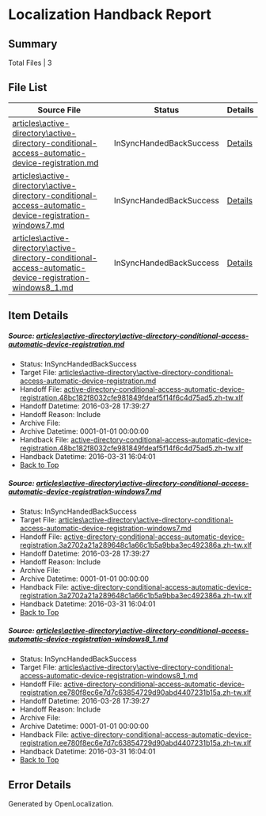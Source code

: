 # <a name='report-top'></a> Localization Handback Report

## Summary
 Total Files | 3

## File List
 Source File | Status | Details 
 ----------- | ------ | ------- 
 [articles\active-directory\active-directory-conditional-access-automatic-device-registration.md](https://github.com/OpenLocalizationOrg/hyperV/blob/aaf6dddc174d95e4f7796619a3940490069460a2/articles/active-directory/active-directory-conditional-access-automatic-device-registration.md) | InSyncHandedBackSuccess | [Details](#a0006882b9970becbae9f1a91c5a51553bbecced104)
 [articles\active-directory\active-directory-conditional-access-automatic-device-registration-windows7.md](https://github.com/OpenLocalizationOrg/hyperV/blob/aaf6dddc174d95e4f7796619a3940490069460a2/articles/active-directory/active-directory-conditional-access-automatic-device-registration-windows7.md) | InSyncHandedBackSuccess | [Details](#c33cf57a41d31ff2504a7198daf6e1bdbd507aba102)
 [articles\active-directory\active-directory-conditional-access-automatic-device-registration-windows8_1.md](https://github.com/OpenLocalizationOrg/hyperV/blob/aaf6dddc174d95e4f7796619a3940490069460a2/articles/active-directory/active-directory-conditional-access-automatic-device-registration-windows8_1.md) | InSyncHandedBackSuccess | [Details](#8443340b16766cd17f006ab0e5f4c523de0323b6103)

## Item Details
##### <a name='a0006882b9970becbae9f1a91c5a51553bbecced104'></a> Source: [articles\active-directory\active-directory-conditional-access-automatic-device-registration.md](https://github.com/OpenLocalizationOrg/hyperV/blob/aaf6dddc174d95e4f7796619a3940490069460a2/articles/active-directory/active-directory-conditional-access-automatic-device-registration.md)
* Status: InSyncHandedBackSuccess
* Target File: [articles\active-directory\active-directory-conditional-access-automatic-device-registration.md](https://github.com/OpenLocalizationOrg/hyperV.zh-tw/blob/31618ac473210039f914ba83c7346ca41edb42a3/articles/active-directory/active-directory-conditional-access-automatic-device-registration.md)
* Handoff File: [active-directory-conditional-access-automatic-device-registration.48bc182f8032cfe981849fdeaf5f14f6c4d75ad5.zh-tw.xlf](https://github.com/OpenLocalizationOrg/olhandoff/blob/b1798a90560a2055d143c38b23df91c78082ee89/ol-handoff/OpenLocalizationOrg/hyperV.zh-tw/master/acomdc_nonhi/active-directory-conditional-access-automatic-device-registration.48bc182f8032cfe981849fdeaf5f14f6c4d75ad5.zh-tw.xlf)
* Handoff Datetime: 2016-03-28 17:39:27
* Handoff Reason: Include
* Archive File: 
* Archive Datetime: 0001-01-01 00:00:00
* Handback File: [active-directory-conditional-access-automatic-device-registration.48bc182f8032cfe981849fdeaf5f14f6c4d75ad5.zh-tw.xlf](https://github.com/OpenLocalizationOrg/olhandback/blob/5a687b5feccc07a22a14151e71dafd34afa82eb8/ol-handback/OpenLocalizationOrg/hyperV.zh-tw/master/acomdc_nonhi/active-directory-conditional-access-automatic-device-registration.48bc182f8032cfe981849fdeaf5f14f6c4d75ad5.zh-tw.xlf)
* Handback Datetime: 2016-03-31 16:04:01
* [Back to Top](#report-top)

##### <a name='c33cf57a41d31ff2504a7198daf6e1bdbd507aba102'></a> Source: [articles\active-directory\active-directory-conditional-access-automatic-device-registration-windows7.md](https://github.com/OpenLocalizationOrg/hyperV/blob/aaf6dddc174d95e4f7796619a3940490069460a2/articles/active-directory/active-directory-conditional-access-automatic-device-registration-windows7.md)
* Status: InSyncHandedBackSuccess
* Target File: [articles\active-directory\active-directory-conditional-access-automatic-device-registration-windows7.md](https://github.com/OpenLocalizationOrg/hyperV.zh-tw/blob/31618ac473210039f914ba83c7346ca41edb42a3/articles/active-directory/active-directory-conditional-access-automatic-device-registration-windows7.md)
* Handoff File: [active-directory-conditional-access-automatic-device-registration.3a2702a21a289648c1a66c1b5a9bba3ec492386a.zh-tw.xlf](https://github.com/OpenLocalizationOrg/olhandoff/blob/b1798a90560a2055d143c38b23df91c78082ee89/ol-handoff/OpenLocalizationOrg/hyperV.zh-tw/master/acomdc_nonhi/active-directory-conditional-access-automatic-device-registration.3a2702a21a289648c1a66c1b5a9bba3ec492386a.zh-tw.xlf)
* Handoff Datetime: 2016-03-28 17:39:27
* Handoff Reason: Include
* Archive File: 
* Archive Datetime: 0001-01-01 00:00:00
* Handback File: [active-directory-conditional-access-automatic-device-registration.3a2702a21a289648c1a66c1b5a9bba3ec492386a.zh-tw.xlf](https://github.com/OpenLocalizationOrg/olhandback/blob/5a687b5feccc07a22a14151e71dafd34afa82eb8/ol-handback/OpenLocalizationOrg/hyperV.zh-tw/master/acomdc_nonhi/active-directory-conditional-access-automatic-device-registration.3a2702a21a289648c1a66c1b5a9bba3ec492386a.zh-tw.xlf)
* Handback Datetime: 2016-03-31 16:04:01
* [Back to Top](#report-top)

##### <a name='8443340b16766cd17f006ab0e5f4c523de0323b6103'></a> Source: [articles\active-directory\active-directory-conditional-access-automatic-device-registration-windows8_1.md](https://github.com/OpenLocalizationOrg/hyperV/blob/aaf6dddc174d95e4f7796619a3940490069460a2/articles/active-directory/active-directory-conditional-access-automatic-device-registration-windows8_1.md)
* Status: InSyncHandedBackSuccess
* Target File: [articles\active-directory\active-directory-conditional-access-automatic-device-registration-windows8_1.md](https://github.com/OpenLocalizationOrg/hyperV.zh-tw/blob/31618ac473210039f914ba83c7346ca41edb42a3/articles/active-directory/active-directory-conditional-access-automatic-device-registration-windows8_1.md)
* Handoff File: [active-directory-conditional-access-automatic-device-registration.ee780f8ec6e7d7c63854729d90abd4407231b15a.zh-tw.xlf](https://github.com/OpenLocalizationOrg/olhandoff/blob/b1798a90560a2055d143c38b23df91c78082ee89/ol-handoff/OpenLocalizationOrg/hyperV.zh-tw/master/acomdc_nonhi/active-directory-conditional-access-automatic-device-registration.ee780f8ec6e7d7c63854729d90abd4407231b15a.zh-tw.xlf)
* Handoff Datetime: 2016-03-28 17:39:27
* Handoff Reason: Include
* Archive File: 
* Archive Datetime: 0001-01-01 00:00:00
* Handback File: [active-directory-conditional-access-automatic-device-registration.ee780f8ec6e7d7c63854729d90abd4407231b15a.zh-tw.xlf](https://github.com/OpenLocalizationOrg/olhandback/blob/5a687b5feccc07a22a14151e71dafd34afa82eb8/ol-handback/OpenLocalizationOrg/hyperV.zh-tw/master/acomdc_nonhi/active-directory-conditional-access-automatic-device-registration.ee780f8ec6e7d7c63854729d90abd4407231b15a.zh-tw.xlf)
* Handback Datetime: 2016-03-31 16:04:01
* [Back to Top](#report-top)


## Error Details

Generated by OpenLocalization.
